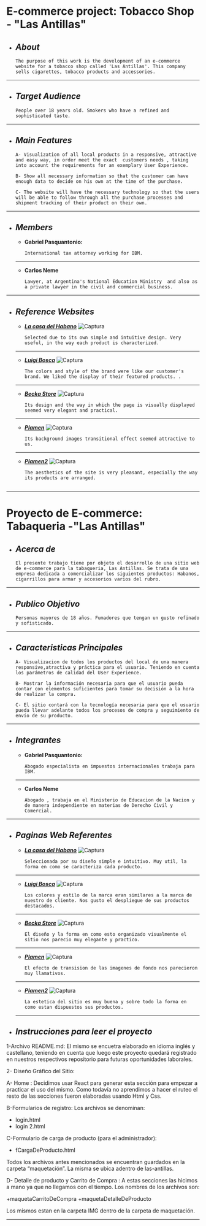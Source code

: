 # E-commerce project: Tobacco Shop - "Las Antillas"
+ ## ___About___
    ```
    The purpose of this work is the development of an e-commerce website for a tobacco shop called 'Las Antillas'. This company sells cigarettes, tobacco products and accessories.
___
+ ## ___Target Audience___
    ```
    People over 18 years old. Smokers who have a refined and sophisticated taste.  
___
+ ## ___Main Features___
    ```
    A- Visualization of all local products in a responsive, attractive and easy way, in order meet the exact  customers needs , taking into account the requirements for an exemplary User Experience.

    B- Show all necessary information so that the customer can have enough data to decide on his own at the time of the purchase.

    C- The website will have the necessary technology so that the users will be able to follow through all the purchase processes and shipment tracking of their product on their own.
___
+ ## ___Members___
    - __Gabriel Pasquantonio:__

        ```
        International tax attorney working for IBM. 
    ___

    - __Carlos Neme__

        ```
        Lawyer, at Argentina's National Education Ministry  and also as a private lawyer in the civil and commercial business.
___

+ ## ___Reference Websites___
    - [___La casa del Habano___](http://lacasadelhabano.com.ar/)
        ![Captura](/README/foto1.png)
        ```
        Selected due to its own simple and intuitive design. Very useful, in the way each product is characterized.
    ___

    - [___Luigi Bosca___](https://shop.luigibosca.com/?ref=tiendanube.com)
        ![Captura](/README/foto2.png)
        ```
        The colors and style of the brand were like our customer's brand. We liked the display of their featured products. .
    ___  

    - [___Becka Store___](https://becka-store-demo.myshopify.com/#header-topbar)
        ![Captura](/README/foto3.jpg)
        ```
        Its design and the way in which the page is visually displayed seemed very elegant and practical.
    ___

    - [___Plamen___](https://plamen.qodeinteractive.com/wide-home/)
        ![Captura](/README/foto4.png)
        ```
        Its background images transitional effect seemed attractive to us.
    ___

    - [___Plamen2___](https://plamen.qodeinteractive.com/four-columns/)
        ![Captura](/README/foto5.png)
        ```
        The aesthetics of the site is very pleasant, especially the way its products are arranged.  


___

# Proyecto de E-commerce: Tabaqueria -"Las Antillas"
+ ## ___Acerca de___
    ```
    El presente trabajo tiene por objeto el desarrollo de una sitio web de e-commerce para la tabaqueria, Las Antillas. Se trata de una empresa dedicada a comercializar los siguientes productos: Habanos, cigarrillos para armar y accesorios varios del rubro.
___
+ ## ___Publico Objetivo___
    ```
    Personas mayores de 18 años. Fumadores que tengan un gusto refinado y sofisticado.  
___
+ ## ___Caracteristicas Principales___
    ```
    A- Visualizacion de todos los productos del local de una manera responsive,atractiva y práctica para el usuario. Teniendo en cuenta los parámetros de calidad del User Experience.

    B- Mostrar la información necesaria para que el usuario pueda contar con elementos suficientes para tomar su decisión a la hora de realizar la compra.

    C- El sitio contará con la tecnología necesaria para que el usuario pueda llevar adelante todos los procesos de compra y seguimiento de envío de su producto.
___
+ ## ___Integrantes___
    - __Gabriel Pasquantonio:__

        ```
        Abogado especialista en impuestos internacionales trabaja para IBM.
    ___

    - __Carlos Neme__

        ```
        Abogado , trabaja en el Ministerio de Educacion de la Nacion y de manera independiente en materias de Derecho Civil y Comercial.
___

+ ## ___Paginas Web Referentes___
    - [___La casa del Habano___](http://lacasadelhabano.com.ar/)
        ![Captura](/README/foto1.png)
        ```
        Seleccionada por su diseño simple e intuitivo. Muy util, la forma en como se caracteriza cada producto.
    ___

    - [___Luigi Bosca___](https://shop.luigibosca.com/?ref=tiendanube.com)
        ![Captura](/README/foto2.png)
        ```
        Los colores y estilo de la marca eran similares a la marca de nuestro de cliente. Nos gusto el despliegue de sus productos destacados.
    ___  

    - [___Becka Store___](https://becka-store-demo.myshopify.com/#header-topbar)
        ![Captura](/README/foto3.jpg)
        ```
        El diseño y la forma en como esto organizado visualmente el sitio nos parecio muy elegante y practico.
    ___

    - [___Plamen___](https://plamen.qodeinteractive.com/wide-home/)
        ![Captura](/README/foto4.png)
        ```
        El efecto de transision de las imagenes de fondo nos parecieron muy llamativos.
    ___

    - [___Plamen2___](https://plamen.qodeinteractive.com/four-columns/)
        ![Captura](/README/foto5.png)
        ```
        La estetica del sitio es muy buena y sobre todo la forma en como estan dispuestos sus productos. 
    ___


+ ## ___Instrucciones para leer el proyecto___
        
1-Archivo README.md: El mismo se encuetra elaborado en idioma inglés y castellano, teniendo en cuenta que luego este proyecto quedará registrado en nuestros respectivos repositorio para futuras oportunidades laborales.

2- Diseño Gráfico del Sitio:

A- Home : Decidimos usar React para generar esta sección para empezar a  practicar el uso del mismo. Como todavía no aprendimos a hacer el ruteo el resto de las secciones fueron elaboradas usando Html y Css. 

B-Formularios de registro: Los archivos  se denominan:

+ login.html
+ login 2.html

C-Formulario de carga de producto (para el administrador): 

+ fCargaDeProducto.html  

Todos los archivos antes mencionados se encuentran guardados en la carpeta “maquetación”. La misma se ubica adentro de las-antillas. 

D- Detalle de producto y  Carrito de Compra : A estas secciones las hicimos a mano ya que no llegamos con el tiempo.  Los nombres de los archivos son:

+maquetaCarritoDeCompra
+maquetaDetalleDeProducto

Los mismos estan en la carpeta IMG dentro de la carpeta de maquetación. 


___



